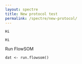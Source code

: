 ```yaml
---
layout: spectre
title: New protocol test
permalink: /spectre/new-protocol/
---
```


<div class="flex">
  <nav>

    Hi
    
  </nav>
  <div class="contents">
    
    Hi
    
  </div>
</div>


<!-- Side navigation -->
<!--<div class="sidenav">
  <a href="#">About</a>
  <a href="#">Services</a>
  <a href="#">Clients</a>
  <a href="#">Contact</a>
</div>-->

<!-- Page content -->
<!--<div class="protocolmain">
  ...
</div>
-->

Run FlowSOM

```
dat <- run.flowsom()
```

